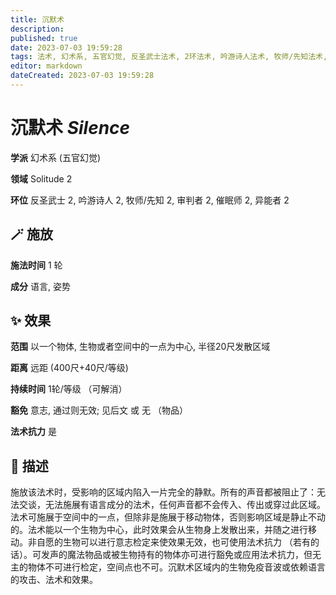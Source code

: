 ```yaml
---
title: 沉默术
description: 
published: true
date: 2023-07-03 19:59:28
tags: 法术, 幻术系, 五官幻觉, 反圣武士法术, 2环法术, 吟游诗人法术, 牧师/先知法术, 审判者法术, 催眠师法术, 异能者法术, Solitude
editor: markdown
dateCreated: 2023-07-03 19:59:28
---
```


# **沉默术** *Silence*

**学派** 幻术系 (五官幻觉) 

**领域** Solitude 2

**环位** 反圣武士 2, 吟游诗人 2, 牧师/先知 2, 审判者 2, 催眠师 2, 异能者 2

## 🪄 施放

**施法时间** 1 轮

**成分** 语言, 姿势

## ✨ 效果  

**范围** 以一个物体, 生物或者空间中的一点为中心, 半径20尺发散区域

**距离** 远距 (400尺+40尺/等级)  

**持续时间** 1轮/等级 （可解消） 

**豁免** 意志, 通过则无效; 见后文 或 无 （物品）

**法术抗力** 是

## 📖 描述

施放该法术时，受影响的区域内陷入一片完全的静默。所有的声音都被阻止了：无法交谈，无法施展有语言成分的法术，任何声音都不会传入、传出或穿过此区域。法术可施展于空间中的一点，但除非是施展于移动物体，否则影响区域是静止不动的。法术能以一个生物为中心，此时效果会从生物身上发散出来，并随之进行移动。非自愿的生物可以进行意志检定来使效果无效，也可使用法术抗力 （若有的话）。可发声的魔法物品或被生物持有的物体亦可进行豁免或应用法术抗力，但无主的物体不可进行检定，空间点也不可。沉默术区域内的生物免疫音波或依赖语言的攻击、法术和效果。
    